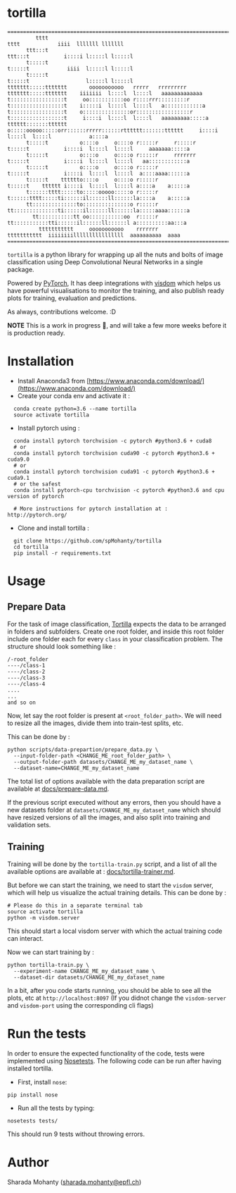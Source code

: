# tortilla

```
==============================================================================================================================
         tttt                                                        tttt            iiii  lllllll lllllll
      ttt:::t                                                     ttt:::t           i::::i l:::::l l:::::l
      t:::::t                                                     t:::::t            iiii  l:::::l l:::::l
      t:::::t                                                     t:::::t                  l:::::l l:::::l
ttttttt:::::ttttttt       ooooooooooo   rrrrr   rrrrrrrrr   ttttttt:::::ttttttt    iiiiiii  l::::l  l::::l   aaaaaaaaaaaaa
t:::::::::::::::::t     oo:::::::::::oo r::::rrr:::::::::r  t:::::::::::::::::t    i:::::i  l::::l  l::::l   a::::::::::::a
t:::::::::::::::::t    o:::::::::::::::or:::::::::::::::::r t:::::::::::::::::t     i::::i  l::::l  l::::l   aaaaaaaaa:::::a
tttttt:::::::tttttt    o:::::ooooo:::::orr::::::rrrrr::::::rtttttt:::::::tttttt     i::::i  l::::l  l::::l            a::::a
      t:::::t          o::::o     o::::o r:::::r     r:::::r      t:::::t           i::::i  l::::l  l::::l     aaaaaaa:::::a
      t:::::t          o::::o     o::::o r:::::r     rrrrrrr      t:::::t           i::::i  l::::l  l::::l   aa::::::::::::a
      t:::::t          o::::o     o::::o r:::::r                  t:::::t           i::::i  l::::l  l::::l  a::::aaaa::::::a
      t:::::t    tttttto::::o     o::::o r:::::r                  t:::::t    tttttt i::::i  l::::l  l::::l a::::a    a:::::a
      t::::::tttt:::::to:::::ooooo:::::o r:::::r                  t::::::tttt:::::ti::::::il::::::ll::::::la::::a    a:::::a
      tt::::::::::::::to:::::::::::::::o r:::::r                  tt::::::::::::::ti::::::il::::::ll::::::la:::::aaaa::::::a
        tt:::::::::::tt oo:::::::::::oo  r:::::r                    tt:::::::::::tti::::::il::::::ll::::::l a::::::::::aa:::a
          ttttttttttt     ooooooooooo    rrrrrrr                      ttttttttttt  iiiiiiiillllllllllllllll  aaaaaaaaaa  aaaa
==============================================================================================================================
```

`tortilla` is a python library for wrapping up all the nuts and bolts of image
classification using Deep Convolutional Neural Networks in a single package.

Powered by [PyTorch](http://pytorch.org/),
It has deep integrations with [visdom](https://github.com/facebookresearch/visdom)
which helps us have powerful visualisations to monitor the training, and also publish ready plots for training, evaluation and predictions.

As always, contributions welcome. :D

**NOTE** This is a work in progress :construction:, and will take a few more weeks before it is production ready.

# Installation
* Install Anaconda3 from [https://www.anaconda.com/download/](https://www.anaconda.com/download/)
* Create your conda env and activate it :
```
  conda create python=3.6 --name tortilla
  source activate tortilla
```
* Install pytorch using :
```
  conda install pytorch torchvision -c pytorch #python3.6 + cuda8
  # or
  conda install pytorch torchvision cuda90 -c pytorch #python3.6 + cuda9.0
  # or
  conda install pytorch torchvision cuda91 -c pytorch #python3.6 + cuda9.1
  # or the safest
  conda install pytorch-cpu torchvision -c pytorch #python3.6 and cpu version of pytorch

  # More instructions for pytorch installation at : http://pytorch.org/
```
* Clone and install tortilla :
```
  git clone https://github.com/spMohanty/tortilla
  cd tortilla
  pip install -r requirements.txt
```
# Usage
## Prepare Data

For the task of image classification, [Tortilla](https://github.com/spMohanty/tortilla) expects the data to
be arranged in folders and subfolders. Create one root folder, and inside this root folder include one folder
each for every `class` in your classification problem.
The structure should look something like :
```
/-root_folder
----/class-1
----/class-2
----/class-3
----/class-4
....
...
and so on
```

Now, let say the root folder is present at `<root_folder_path>`. We will need to resize all the images, divide them into
train-test splits, etc.

This can be done by :

```
python scripts/data-prepartion/prepare_data.py \
  --input-folder-path <CHANGE_ME_root_folder_path> \
  --output-folder-path datasets/CHANGE_ME_my_dataset_name \
  --dataset-name=CHANGE_ME_my_dataset_name
```

The total list of options available with the data preparation script are available at [docs/prepare-data.md](docs/prepare-data.md).


If the previous script executed without any errors, then you should have a new datasets folder at `datasets/CHANGE_ME_my_dataset_name`
which should have resized versions of all the images, and also split into training and validation sets.

## Training

Training will be done by the `tortilla-train.py` script, and a list of all the available options are available at : [docs/tortilla-trainer.md](docs/tortilla-trainer.md).


But before we can start the training, we need to start the `visdom` server, which will help
us visualize the actual training details. This can be done by :
```
# Please do this in a separate terminal tab
source activate tortilla
python -m visdom.server
```
This should start a local visdom server with which the actual training code can interact.

Now we can start training by :

```
python tortilla-train.py \
  --experiment-name CHANGE_ME_my_dataset_name \
  --dataset-dir datasets/CHANGE_ME_my_dataset_name
```
In a bit, after you code starts running, you should be able to see all the plots, etc at
`http://localhost:8097`
(If you didnot change the `visdom-server` and `visdom-port` using the corresponding cli flags)

# Run the tests

In order to ensure the expected functionality of the code, tests were implemented using [Nosetests](http://nose.readthedocs.io/en/latest/). The following code can be run after having installed tortilla.

* First, install `nose`:

```
pip install nose
```

* Run all the tests by typing:

```
nosetests tests/
```
This should run 9 tests without throwing errors.

# Author
Sharada Mohanty (sharada.mohanty@epfl.ch)
